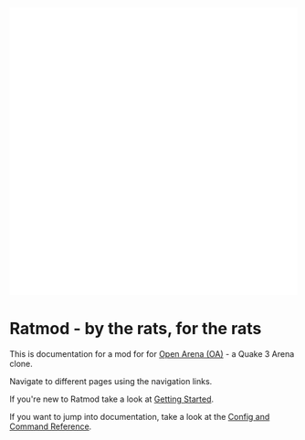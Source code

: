 ![rathead](themes/../theme/img/ratmod_header_logo.svg)
# Ratmod - by the rats, for the rats

This is documentation for a mod for for [Open Arena (OA)](http://www.openarena.ws) - a Quake 3 Arena clone. 

Navigate to different pages using the navigation links.

If you're new to Ratmod take a look at [Getting Started](getting-started.md). 

If you want to jump into documentation, take a look at the [Config and Command Reference](config-command-reference.md).

